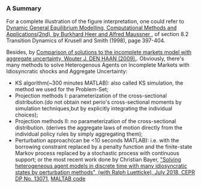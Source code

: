 ### A Summary

For a complete illustration of the figure interpretation, one could refer to [Dynamic General Equilibrium Modelling, Computational Methods and Applications(2nd), by Burkhard Heer and Alfred Maussner ](https://www.wiwi.uni-augsburg.de/vwl/maussner/dge_buch/dge_book_2ed/downloads_2nd/), of section 8.2 Transition Dynamics of Krusell and Smith (1998), page 397-404. 
 
Besides, by [Comparison of solutions to the incomplete markets model with aggregate uncertainty, Wouter J. DEN HAAN (2009).](http://www.wouterdenhaan.com/datasuite.htm). Obviously, there's many methods to solve Heterogenous Agents on Incomplete Markets with Idiosyncratic shocks and Aggregate Uncertainty:
 - KS algorithm(~300 minutes MATLAB): also called KS simulation, the method we used for the Problem-Set;
 - Projection methods I: parameterization of the cross-sectional distribution.(do not obtain next perio's cross-sectional moments by simulation techniques,but by explicitly integrating the individual choices);
 - Projection methods II: no parameterization of the cross-sectional distribution. (derives the aggregate laws of motion directly from the individual policy rules by simply aggregating them);
 - Perturbation approach(can be <10 seconds MATLAB): i.e. with the borrowing constraint replaced by a penalty function and the finite-state Markov process replaced by a
stochastic process with continuous support; or the most recent work done by Christian Bayer, ["Solving heterogeneous agent models in discrete time with many idiosyncratic states by perturbation methods", (with Ralph Luetticke), July 2018, CEPR DP No. 13071](http://www.wiwi.uni-bonn.de/bayer/Working_Papers.html), [MALTAB code](http://www.wiwi.uni-bonn.de/bayer/REPLICATION/Linearize.zip)
